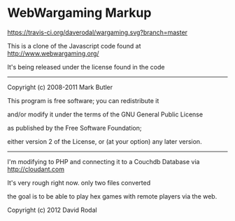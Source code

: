 WebWargaming Markup
===================

https://travis-ci.org/daverodal/wargaming.svg?branch=master

This is a clone of the Javascript code found at
http://www.webwargaming.org/

It's being released under the license found in the code

-------------------------------------------------------------------------------

 Copyright (c) 2008-2011 Mark Butler

 This program is free software; you can redistribute it

 and/or modify it under the terms of the GNU General Public License

 as published by the Free Software Foundation;

 either version 2 of the License, or (at your option) any later version.

------------------------------------------------------------------------------

I'm modifying to PHP and connecting it to a Couchdb Database via http://cloudant.com

It's very rough right now. only two files converted

the goal is to be able to play hex games with remote players via the web.

Copyright (c) 2012 David Rodal
